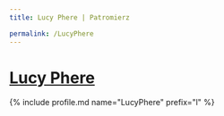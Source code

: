 ```yaml
---
title: Lucy Phere | Patromierz

permalink: /LucyPhere
---
```


# [Lucy Phere](https://patronite.pl/LucyPhere)

{% include profile.md name="LucyPhere" prefix="l" %}
